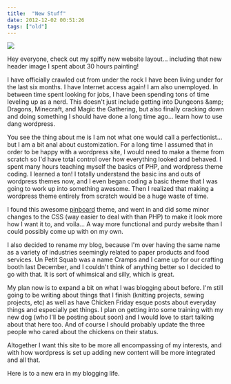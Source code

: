 ```yaml
---
title:  "New Stuff"
date: 2012-12-02 00:51:26
tags: ["old"]
---
```


<img src="/uploads/2012/12/header1.jpg">


Hey everyone, check out my spiffy new website layout... including that new header image I spent about 30 hours painting!

I have officially crawled out from under the rock I have been living under for the last six months. I have Internet access again! I am also unemployed. In between time spent looking for jobs, I have been spending tons of time leveling up as a nerd. This doesn't just include getting into Dungeons &amp;amp; Dragons, Minecraft, and Magic the Gathering, but also finally cracking down and doing something I should have done a long time ago... learn how to use dang wordpress.

You see the thing about me is I am not what one would call a perfectionist... but I am a bit anal about customization. For a long time I assumed that in order to be happy with a wordpress site, I would need to make a theme from scratch so I'd have total control over how everything looked and behaved. I spent many hours teaching myself the basics of PHP, and wordpress theme coding. I learned a ton! I totally understand the basic ins and outs of wordpress themes now, and I even began coding a basic theme that I was going to work up into something awesome. Then I realized that making a wordpress theme entirely from scratch would be a huge waste of time.

I found this awesome <a title="Pinboard Theme" href="http://wordpress.org/extend/themes/pinboard" target="_blank">pinboard</a> theme, and went in and did some minor changes to the CSS (way easier to deal with than PHP) to make it look more how I want it to, and voila... A way more functional and purdy website than I could possibly come up with on my own.

I also decided to rename my blog, because I'm over having the same name as a variety of industries seemingly related to paper products and food services. Un Petit Squab was a name Cramps and I came up for our crafting booth last December, and I couldn't think of anything better so I decided to go with that. It is sort of whimsical and silly, which is great.

My plan now is to expand a bit on what I was blogging about before. I'm still going to be writing about things that I finish (knitting projects, sewing projects, etc) as well as have Chicken Friday esque posts about everyday things and especially pet things. I plan on getting into some training with my new dog (who I'll be posting about soon) and I would love to start talking about that here too. And of course I should probably update the three people who cared about the chickens on their status.

Altogether I want this site to be more all encompassing of my interests, and with how wordpress is set up adding new content will be more integrated and all that.

Here is to a new era in my blogging life.
